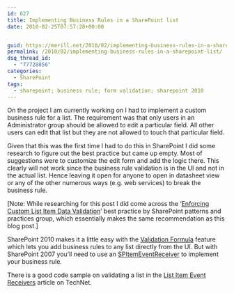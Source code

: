 ```yaml
---
id: 627
title: Implementing Business Rules in a SharePoint list
date: 2010-02-25T07:57:28+00:00


guid: https://merill.net/2010/02/implementing-business-rules-in-a-sharepoint-list/
permalink: /2010/02/implementing-business-rules-in-a-sharepoint-list/
dsq_thread_id:
  - "77728856"
categories:
  - SharePoint
tags:
  - sharepoint; business rule; form validation; sharepoint 2010
---
```

<p>On the project I am currently working on I had to implement a custom business rule for a list. The requirement was that only users in an Administrator group should be allowed to edit a particular field. All other users can edit that list but they are not allowed to touch that particular field.</p>  <p>Given that this was the first time I had to do this in SharePoint I did some research to figure out the best practice but came up empty. Most of suggestions were to customize the edit form and add the logic there. This clearly will not work since the business rule validation is in the UI and not in the actual list. Hence leaving it open for anyone to open in datasheet view or any of the other numerous ways (e.g. web services) to break the business rule. </p>  <p>[Note: While researching for this post I did come across the ‘<a href="http://msdn.microsoft.com/en-au/library/ee413933.aspx">Enforcing Custom List Item Data Validation</a>’ best practice by SharePoint patterns and practices group, which essentially makes the same recommendation as this blog post.]</p>  <p>SharePoint 2010 makes it a little easy with the <a href="http://www.sharemuch.com/2010/02/06/provisioning-validation-formula-to-sharepoint-2010-list-field/">Validation Formula</a> feature which lets you add business rules to any list directly from the UI. But with SharePoint 2007 you’ll need to use an <a href="http://blah.winsmarts.com/2006-7-Sharepoint_2007__List_Events_Practical_Example__Creating_a_rigged_survey.aspx">SPItemEventReceiver</a> to implement your business rule.</p>  <p>There is a good code sample on validating a list in the <a href="http://msdn.microsoft.com/en-au/library/ee413940.aspx">List Item Event Receivers</a> article on TechNet.</p>